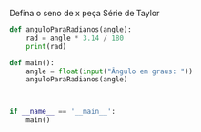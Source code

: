 Defina o seno de x peça Série de Taylor

```py
def anguloParaRadianos(angle):
    rad = angle * 3.14 / 180
    print(rad)

def main():
    angle = float(input("Ângulo em graus: "))
    anguloParaRadianos(angle)



if __name__ == '__main__':
    main()
```
